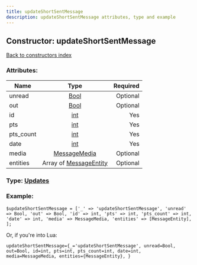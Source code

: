 ```yaml
---
title: updateShortSentMessage
description: updateShortSentMessage attributes, type and example
---
```

## Constructor: updateShortSentMessage  
[Back to constructors index](index.md)



### Attributes:

| Name     |    Type       | Required |
|----------|:-------------:|---------:|
|unread|[Bool](../types/Bool.md) | Optional|
|out|[Bool](../types/Bool.md) | Optional|
|id|[int](../types/int.md) | Yes|
|pts|[int](../types/int.md) | Yes|
|pts\_count|[int](../types/int.md) | Yes|
|date|[int](../types/int.md) | Yes|
|media|[MessageMedia](../types/MessageMedia.md) | Optional|
|entities|Array of [MessageEntity](../types/MessageEntity.md) | Optional|



### Type: [Updates](../types/Updates.md)


### Example:

```
$updateShortSentMessage = ['_' => 'updateShortSentMessage', 'unread' => Bool, 'out' => Bool, 'id' => int, 'pts' => int, 'pts_count' => int, 'date' => int, 'media' => MessageMedia, 'entities' => [MessageEntity], ];
```  

Or, if you're into Lua:  


```
updateShortSentMessage={_='updateShortSentMessage', unread=Bool, out=Bool, id=int, pts=int, pts_count=int, date=int, media=MessageMedia, entities={MessageEntity}, }

```


